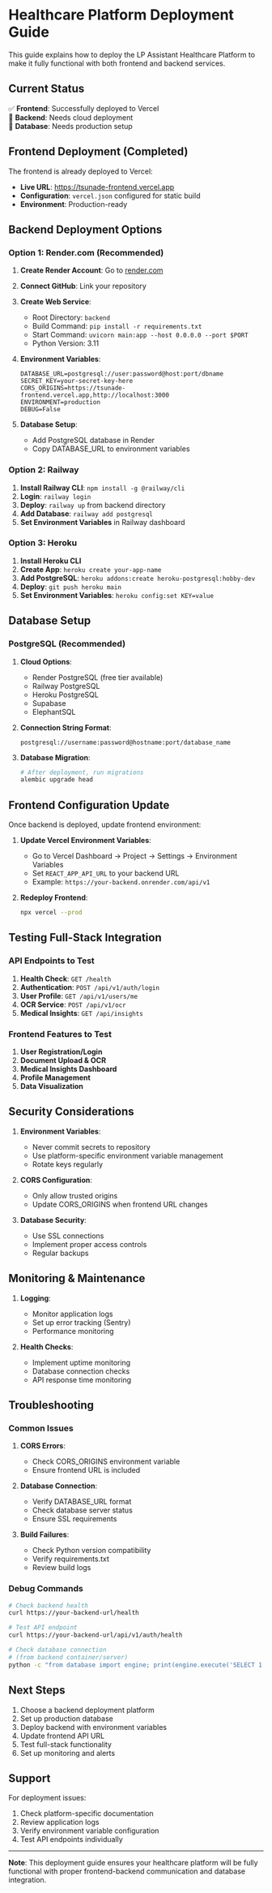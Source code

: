 # Healthcare Platform Deployment Guide

This guide explains how to deploy the LP Assistant Healthcare Platform to make it fully functional with both frontend and backend services.

## Current Status

✅ **Frontend**: Successfully deployed to Vercel  
🔄 **Backend**: Needs cloud deployment  
🔄 **Database**: Needs production setup  

## Frontend Deployment (Completed)

The frontend is already deployed to Vercel:
- **Live URL**: https://tsunade-frontend.vercel.app
- **Configuration**: `vercel.json` configured for static build
- **Environment**: Production-ready

## Backend Deployment Options

### Option 1: Render.com (Recommended)

1. **Create Render Account**: Go to [render.com](https://render.com)
2. **Connect GitHub**: Link your repository
3. **Create Web Service**:
   - Root Directory: `backend`
   - Build Command: `pip install -r requirements.txt`
   - Start Command: `uvicorn main:app --host 0.0.0.0 --port $PORT`
   - Python Version: 3.11

4. **Environment Variables**:
   ```
   DATABASE_URL=postgresql://user:password@host:port/dbname
   SECRET_KEY=your-secret-key-here
   CORS_ORIGINS=https://tsunade-frontend.vercel.app,http://localhost:3000
   ENVIRONMENT=production
   DEBUG=False
   ```

5. **Database Setup**:
   - Add PostgreSQL database in Render
   - Copy DATABASE_URL to environment variables

### Option 2: Railway

1. **Install Railway CLI**: `npm install -g @railway/cli`
2. **Login**: `railway login`
3. **Deploy**: `railway up` from backend directory
4. **Add Database**: `railway add postgresql`
5. **Set Environment Variables** in Railway dashboard

### Option 3: Heroku

1. **Install Heroku CLI**
2. **Create App**: `heroku create your-app-name`
3. **Add PostgreSQL**: `heroku addons:create heroku-postgresql:hobby-dev`
4. **Deploy**: `git push heroku main`
5. **Set Environment Variables**: `heroku config:set KEY=value`

## Database Setup

### PostgreSQL (Recommended)

1. **Cloud Options**:
   - Render PostgreSQL (free tier available)
   - Railway PostgreSQL
   - Heroku PostgreSQL
   - Supabase
   - ElephantSQL

2. **Connection String Format**:
   ```
   postgresql://username:password@hostname:port/database_name
   ```

3. **Database Migration**:
   ```bash
   # After deployment, run migrations
   alembic upgrade head
   ```

## Frontend Configuration Update

Once backend is deployed, update frontend environment:

1. **Update Vercel Environment Variables**:
   - Go to Vercel Dashboard → Project → Settings → Environment Variables
   - Set `REACT_APP_API_URL` to your backend URL
   - Example: `https://your-backend.onrender.com/api/v1`

2. **Redeploy Frontend**:
   ```bash
   npx vercel --prod
   ```

## Testing Full-Stack Integration

### API Endpoints to Test

1. **Health Check**: `GET /health`
2. **Authentication**: `POST /api/v1/auth/login`
3. **User Profile**: `GET /api/v1/users/me`
4. **OCR Service**: `POST /api/v1/ocr`
5. **Medical Insights**: `GET /api/insights`

### Frontend Features to Test

1. **User Registration/Login**
2. **Document Upload & OCR**
3. **Medical Insights Dashboard**
4. **Profile Management**
5. **Data Visualization**

## Security Considerations

1. **Environment Variables**:
   - Never commit secrets to repository
   - Use platform-specific environment variable management
   - Rotate keys regularly

2. **CORS Configuration**:
   - Only allow trusted origins
   - Update CORS_ORIGINS when frontend URL changes

3. **Database Security**:
   - Use SSL connections
   - Implement proper access controls
   - Regular backups

## Monitoring & Maintenance

1. **Logging**:
   - Monitor application logs
   - Set up error tracking (Sentry)
   - Performance monitoring

2. **Health Checks**:
   - Implement uptime monitoring
   - Database connection checks
   - API response time monitoring

## Troubleshooting

### Common Issues

1. **CORS Errors**:
   - Check CORS_ORIGINS environment variable
   - Ensure frontend URL is included

2. **Database Connection**:
   - Verify DATABASE_URL format
   - Check database server status
   - Ensure SSL requirements

3. **Build Failures**:
   - Check Python version compatibility
   - Verify requirements.txt
   - Review build logs

### Debug Commands

```bash
# Check backend health
curl https://your-backend-url/health

# Test API endpoint
curl https://your-backend-url/api/v1/auth/health

# Check database connection
# (from backend container/server)
python -c "from database import engine; print(engine.execute('SELECT 1').scalar())"
```

## Next Steps

1. Choose a backend deployment platform
2. Set up production database
3. Deploy backend with environment variables
4. Update frontend API URL
5. Test full-stack functionality
6. Set up monitoring and alerts

## Support

For deployment issues:
1. Check platform-specific documentation
2. Review application logs
3. Verify environment variable configuration
4. Test API endpoints individually

---

**Note**: This deployment guide ensures your healthcare platform will be fully functional with proper frontend-backend communication and database integration.